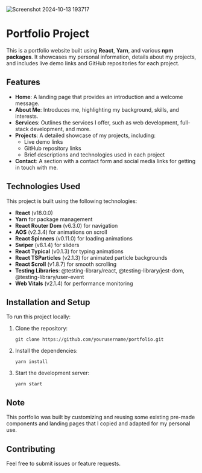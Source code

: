 ![Screenshot 2024-10-13 193717](https://github.com/user-attachments/assets/7a0eda36-b53a-45b4-b150-56986eff0d81)



<h1>Portfolio Project</h1>

<p>This is a portfolio website built using <strong>React</strong>, <strong>Yarn</strong>, and various <strong>npm packages</strong>. It showcases my personal information, details about my projects, and includes live demo links and GitHub repositories for each project.</p>

<h2>Features</h2>
<ul>
  <li><strong>Home</strong>: A landing page that provides an introduction and a welcome message.</li>
  <li><strong>About Me</strong>: Introduces me, highlighting my background, skills, and interests.</li>
  <li><strong>Services</strong>: Outlines the services I offer, such as web development, full-stack development, and more.</li>
  <li><strong>Projects</strong>: A detailed showcase of my projects, including:
    <ul>
      <li>Live demo links</li>
      <li>GitHub repository links</li>
      <li>Brief descriptions and technologies used in each project</li>
    </ul>
  </li>
  <li><strong>Contact</strong>: A section with a contact form and social media links for getting in touch with me.</li>
</ul>

<h2>Technologies Used</h2>
<p>This project is built using the following technologies:</p>
<ul>
  <li><strong>React</strong> (v18.0.0)</li>
  <li><strong>Yarn</strong> for package management</li>
  <li><strong>React Router Dom</strong> (v6.3.0) for navigation</li>
  <li><strong>AOS</strong> (v2.3.4) for animations on scroll</li>
  <li><strong>React Spinners</strong> (v0.11.0) for loading animations</li>
  <li><strong>Swiper</strong> (v8.1.4) for sliders</li>
  <li><strong>React Typical</strong> (v0.1.3) for typing animations</li>
  <li><strong>React TSParticles</strong> (v2.1.3) for animated particle backgrounds</li>
  <li><strong>React Scroll</strong> (v1.8.7) for smooth scrolling</li>
  <li><strong>Testing Libraries</strong>: @testing-library/react, @testing-library/jest-dom, @testing-library/user-event</li>
  <li><strong>Web Vitals</strong> (v2.1.4) for performance monitoring</li>
</ul>

<h2>Installation and Setup</h2>
<p>To run this project locally:</p>
<ol>
  <li>Clone the repository:
    <pre><code>git clone https://github.com/yourusername/portfolio.git</code></pre>
  </li>
  <li>Install the dependencies:
    <pre><code>yarn install</code></pre>
  </li>
  <li>Start the development server:
    <pre><code>yarn start</code></pre>
  </li>
</ol>

<h2>Note</h2>
<p>This portfolio was built by customizing and reusing some existing pre-made components and landing pages that I copied and adapted for my personal use.</p>

<h2>Contributing</h2>
<p>Feel free to submit issues or feature requests.</p>
